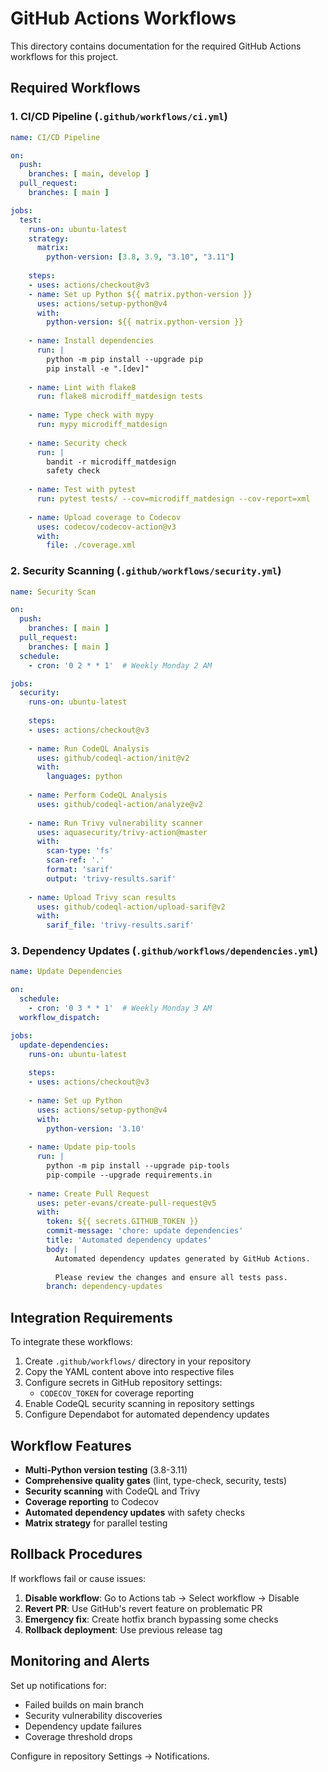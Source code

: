 # GitHub Actions Workflows

This directory contains documentation for the required GitHub Actions workflows for this project.

## Required Workflows

### 1. CI/CD Pipeline (`.github/workflows/ci.yml`)

```yaml
name: CI/CD Pipeline

on:
  push:
    branches: [ main, develop ]
  pull_request:
    branches: [ main ]

jobs:
  test:
    runs-on: ubuntu-latest
    strategy:
      matrix:
        python-version: [3.8, 3.9, "3.10", "3.11"]
    
    steps:
    - uses: actions/checkout@v3
    - name: Set up Python ${{ matrix.python-version }}
      uses: actions/setup-python@v4
      with:
        python-version: ${{ matrix.python-version }}
    
    - name: Install dependencies
      run: |
        python -m pip install --upgrade pip
        pip install -e ".[dev]"
    
    - name: Lint with flake8
      run: flake8 microdiff_matdesign tests
    
    - name: Type check with mypy
      run: mypy microdiff_matdesign
    
    - name: Security check
      run: |
        bandit -r microdiff_matdesign
        safety check
    
    - name: Test with pytest
      run: pytest tests/ --cov=microdiff_matdesign --cov-report=xml
    
    - name: Upload coverage to Codecov
      uses: codecov/codecov-action@v3
      with:
        file: ./coverage.xml
```

### 2. Security Scanning (`.github/workflows/security.yml`)

```yaml
name: Security Scan

on:
  push:
    branches: [ main ]
  pull_request:
    branches: [ main ]
  schedule:
    - cron: '0 2 * * 1'  # Weekly Monday 2 AM

jobs:
  security:
    runs-on: ubuntu-latest
    
    steps:
    - uses: actions/checkout@v3
    
    - name: Run CodeQL Analysis
      uses: github/codeql-action/init@v2
      with:
        languages: python
    
    - name: Perform CodeQL Analysis
      uses: github/codeql-action/analyze@v2
    
    - name: Run Trivy vulnerability scanner
      uses: aquasecurity/trivy-action@master
      with:
        scan-type: 'fs'
        scan-ref: '.'
        format: 'sarif'
        output: 'trivy-results.sarif'
    
    - name: Upload Trivy scan results
      uses: github/codeql-action/upload-sarif@v2
      with:
        sarif_file: 'trivy-results.sarif'
```

### 3. Dependency Updates (`.github/workflows/dependencies.yml`)

```yaml
name: Update Dependencies

on:
  schedule:
    - cron: '0 3 * * 1'  # Weekly Monday 3 AM
  workflow_dispatch:

jobs:
  update-dependencies:
    runs-on: ubuntu-latest
    
    steps:
    - uses: actions/checkout@v3
    
    - name: Set up Python
      uses: actions/setup-python@v4
      with:
        python-version: '3.10'
    
    - name: Update pip-tools
      run: |
        python -m pip install --upgrade pip-tools
        pip-compile --upgrade requirements.in
    
    - name: Create Pull Request
      uses: peter-evans/create-pull-request@v5
      with:
        token: ${{ secrets.GITHUB_TOKEN }}
        commit-message: 'chore: update dependencies'
        title: 'Automated dependency updates'
        body: |
          Automated dependency updates generated by GitHub Actions.
          
          Please review the changes and ensure all tests pass.
        branch: dependency-updates
```

## Integration Requirements

To integrate these workflows:

1. Create `.github/workflows/` directory in your repository
2. Copy the YAML content above into respective files
3. Configure secrets in GitHub repository settings:
   - `CODECOV_TOKEN` for coverage reporting
4. Enable CodeQL security scanning in repository settings
5. Configure Dependabot for automated dependency updates

## Workflow Features

- **Multi-Python version testing** (3.8-3.11)
- **Comprehensive quality gates** (lint, type-check, security, tests)
- **Security scanning** with CodeQL and Trivy
- **Coverage reporting** to Codecov
- **Automated dependency updates** with safety checks
- **Matrix strategy** for parallel testing

## Rollback Procedures

If workflows fail or cause issues:

1. **Disable workflow**: Go to Actions tab → Select workflow → Disable
2. **Revert PR**: Use GitHub's revert feature on problematic PR
3. **Emergency fix**: Create hotfix branch bypassing some checks
4. **Rollback deployment**: Use previous release tag

## Monitoring and Alerts

Set up notifications for:
- Failed builds on main branch
- Security vulnerability discoveries
- Dependency update failures
- Coverage threshold drops

Configure in repository Settings → Notifications.